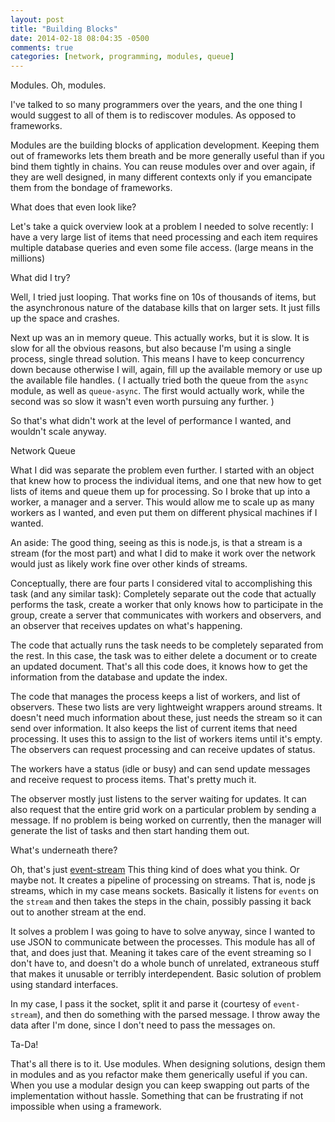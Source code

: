 ```yaml
---
layout: post
title: "Building Blocks"
date: 2014-02-18 08:04:35 -0500
comments: true
categories: [network, programming, modules, queue]
---
```

Modules. Oh, modules.

I've talked to so many programmers over the years, and the one thing I would suggest
to all of them is to rediscover modules. As opposed to frameworks.

Modules are the building blocks of application development. Keeping them out of
frameworks lets them breath and be more generally useful than if you bind them tightly
in chains. You can reuse modules over and over again, if they are well designed, in
many different contexts only if you emancipate them from the bondage of frameworks.

What does that even look like?

Let's take a quick overview look at a problem I needed to solve recently: I have a
very large list of items that need processing and each item requires multiple database
queries and even some file access. (large means in the millions)

What did I try?

Well, I tried just looping. That works fine on 10s of thousands of items, but the
asynchronous nature of the database kills that on larger sets. It just fills up the
space and crashes.

Next up was an in memory queue. This actually works, but it is slow. It is slow for
all the obvious reasons, but also because I'm using a single process, single thread
solution. This means I have to keep concurrency down because otherwise I will, again,
fill up the available memory or use up the available file handles. ( I actually tried
both the queue from the `async` module, as well as `queue-async`. The first would actually
work, while the second was so slow it wasn't even worth pursuing any further. )

So that's what didn't work at the level of performance I wanted, and wouldn't scale
anyway.

Network Queue

What I did was separate the problem even further. I started with an object that knew
how to process the individual items, and one that new how to get lists of items and
queue them up for processing. So I broke that up into a worker, a manager and a server.
This would allow me to scale up as many workers as I wanted, and even put them on
different physical machines if I wanted.

An aside: The good thing, seeing as this is node.js, is that a stream is a stream (for the most
part) and what I did to make it work over the network would just as likely work fine
over other kinds of streams.

Conceptually, there are four parts I considered vital to accomplishing this task (and
any similar task): Completely separate out the code that actually performs the task,
create a worker that only knows how to participate in the group, create a server that
communicates with workers and observers, and an observer that receives updates on what's
happening.

The code that actually runs the task needs to be completely separated from the rest.
In this case, the task was to either delete a document or to create an updated document.
That's all this code does, it knows how to get the information from the database and
update the index.

The code that manages the process keeps a list of workers, and list of observers. These
two lists are very lightweight wrappers around streams. It doesn't need much information
about these, just needs the stream so it can send over information. It also keeps the
list of current items that need processing. It uses this to assign to the list of workers
items until it's empty. The observers can request processing and can receive updates of
status.

The workers have a status (idle or busy) and can send update messages and receive request
to process items. That's pretty much it.

The observer mostly just listens to the server waiting for updates. It can also request
that the entire grid work on a particular problem by sending a message. If no problem
is being worked on currently, then the manager will generate the list of tasks and
then start handing them out.

What's underneath there?

Oh, that's just [event-stream](http://npmjs.org/package/event-stream) This thing kind of
does what you think. Or maybe not. It creates a pipeline of processing on streams. That
is, node js streams, which in my case means sockets. Basically it listens for `events`
on the `stream` and then takes the steps in the chain, possibly passing it back out to
another stream at the end.

It solves a problem I was going to have to solve anyway, since I wanted to use JSON
to communicate between the processes. This module has all of that, and does just that.
Meaning it takes care of the event streaming so I don't have to, and doesn't do a
whole bunch of unrelated, extraneous stuff that makes it unusable or terribly
interdependent. Basic solution of problem using standard interfaces.

In my case, I pass it the socket, split it and parse it (courtesy of `event-stream`),
and then do something with the parsed message. I throw away the data after I'm done,
since I don't need to pass the messages on.

Ta-Da!

That's all there is to it. Use modules. When designing solutions, design them in modules
and as you refactor make them generically useful if you can. When you use a modular
design you can keep swapping out parts of the implementation without hassle. Something
that can be frustrating if not impossible when using a framework.
